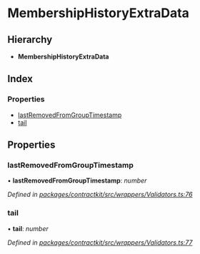 # MembershipHistoryExtraData

## Hierarchy

* **MembershipHistoryExtraData**

## Index

### Properties

* [lastRemovedFromGroupTimestamp](_wrappers_validators_.membershiphistoryextradata.md#lastremovedfromgrouptimestamp)
* [tail](_wrappers_validators_.membershiphistoryextradata.md#tail)

## Properties

### lastRemovedFromGroupTimestamp

• **lastRemovedFromGroupTimestamp**: _number_

_Defined in_ [_packages/contractkit/src/wrappers/Validators.ts:76_](https://github.com/celo-org/celo-monorepo/blob/master/packages/contractkit/src/wrappers/Validators.ts#L76)

### tail

• **tail**: _number_

_Defined in_ [_packages/contractkit/src/wrappers/Validators.ts:77_](https://github.com/celo-org/celo-monorepo/blob/master/packages/contractkit/src/wrappers/Validators.ts#L77)

